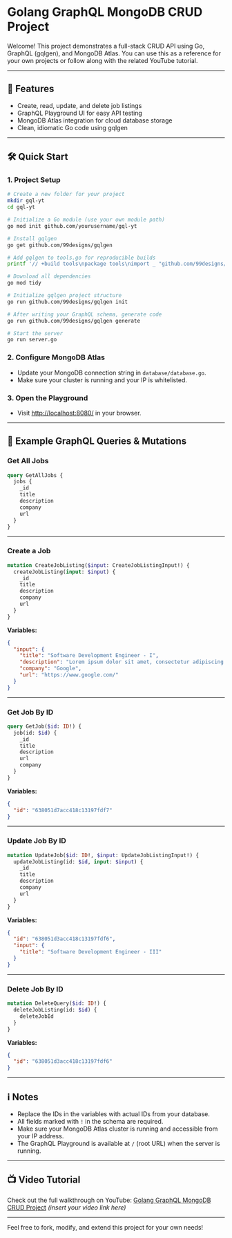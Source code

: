 

# Golang GraphQL MongoDB CRUD Project

Welcome! This project demonstrates a full-stack CRUD API using Go, GraphQL (gqlgen), and MongoDB Atlas. You can use this as a reference for your own projects or follow along with the related YouTube tutorial.

---

## 🚀 Features
- Create, read, update, and delete job listings
- GraphQL Playground UI for easy API testing
- MongoDB Atlas integration for cloud database storage
- Clean, idiomatic Go code using gqlgen

---

## 🛠️ Quick Start

### 1. Project Setup

```sh
# Create a new folder for your project
mkdir gql-yt
cd gql-yt

# Initialize a Go module (use your own module path)
go mod init github.com/yourusername/gql-yt

# Install gqlgen
go get github.com/99designs/gqlgen

# Add gqlgen to tools.go for reproducible builds
printf '// +build tools\npackage tools\nimport _ "github.com/99designs/gqlgen"' | gofmt > tools.go

# Download all dependencies
go mod tidy

# Initialize gqlgen project structure
go run github.com/99designs/gqlgen init

# After writing your GraphQL schema, generate code
go run github.com/99designs/gqlgen generate

# Start the server
go run server.go
```

### 2. Configure MongoDB Atlas
- Update your MongoDB connection string in `database/database.go`.
- Make sure your cluster is running and your IP is whitelisted.

### 3. Open the Playground
- Visit [http://localhost:8080/](http://localhost:8080/) in your browser.

---

## 🧪 Example GraphQL Queries & Mutations

### Get All Jobs
```graphql
query GetAllJobs {
  jobs {
    _id
    title
    description
    company
    url
  }
}
```

---

### Create a Job
```graphql
mutation CreateJobListing($input: CreateJobListingInput!) {
  createJobListing(input: $input) {
    _id
    title
    description
    company
    url
  }
}
```
**Variables:**
```json
{
  "input": {
    "title": "Software Development Engineer - I",
    "description": "Lorem ipsum dolor sit amet, consectetur adipiscing elit, sed do eiusmod tempor incididunt",
    "company": "Google",
    "url": "https://www.google.com/"
  }
}
```

---

### Get Job By ID
```graphql
query GetJob($id: ID!) {
  job(id: $id) {
    _id
    title
    description
    url
    company
  }
}
```
**Variables:**
```json
{
  "id": "638051d7acc418c13197fdf7"
}
```

---

### Update Job By ID
```graphql
mutation UpdateJob($id: ID!, $input: UpdateJobListingInput!) {
  updateJobListing(id: $id, input: $input) {
    _id
    title
    description
    company
    url
  }
}
```
**Variables:**
```json
{
  "id": "638051d3acc418c13197fdf6",
  "input": {
    "title": "Software Development Engineer - III"
  }
}
```

---

### Delete Job By ID
```graphql
mutation DeleteQuery($id: ID!) {
  deleteJobListing(id: $id) {
    deleteJobId
  }
}
```
**Variables:**
```json
{
  "id": "638051d3acc418c13197fdf6"
}
```

---

## ℹ️ Notes
- Replace the IDs in the variables with actual IDs from your database.
- All fields marked with `!` in the schema are required.
- Make sure your MongoDB Atlas cluster is running and accessible from your IP address.
- The GraphQL Playground is available at `/` (root URL) when the server is running.

---

## 📺 Video Tutorial
Check out the full walkthrough on YouTube: [Golang GraphQL MongoDB CRUD Project](#) *(insert your video link here)*

---

Feel free to fork, modify, and extend this project for your own needs!
